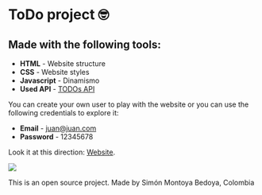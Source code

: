 # ToDo project 🤓 

## Made with the following tools:

* **HTML** - Website structure
* **CSS** - Website styles
* **Javascript** - Dinamismo
* **Used API** - [TODOs API](https://ctd-todo-api.herokuapp.com/#/)

You can create your own user to play with the website or you can use the following credentials to explore it:

* **Email** - juan@juan.com
* **Password** - 12345678

Look it at this direction: [Website]("https://simontoyabe.github.io/ToDo_List/"). 

![](https://simontoyabe.github.io/ToDo_List/assets/Capture.PNG)


This is an open source project. Made by Simón Montoya Bedoya, Colombia